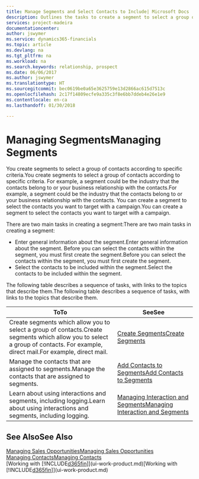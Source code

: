 ```yaml
---
title: Manage Segments and Select Contacts to Include| Microsoft Docs
description: Outlines the tasks to create a segment to select a group of contacts according to specific criteria, for example, contacts in a particular industry that you want to target.
services: project-madeira
documentationcenter: 
author: jswymer
ms.service: dynamics365-financials
ms.topic: article
ms.devlang: na
ms.tgt_pltfrm: na
ms.workload: na
ms.search.keywords: relationship, prospect
ms.date: 06/06/2017
ms.author: jswymer
ms.translationtype: HT
ms.sourcegitcommit: bec0619be0a65e3625759e13d2866ac615d7513c
ms.openlocfilehash: 2c17f14809ecfe9a335c3f8e6bb7ddeb4e26e1e9
ms.contentlocale: en-ca
ms.lasthandoff: 01/30/2018

---
```

# <a name="managing-segments"></a><span data-ttu-id="4516d-103">Managing Segments</span><span class="sxs-lookup"><span data-stu-id="4516d-103">Managing Segments</span></span>
<span data-ttu-id="4516d-104">You create segments to select a group of contacts according to specific criteria.</span><span class="sxs-lookup"><span data-stu-id="4516d-104">You create segments to select a group of contacts according to specific criteria.</span></span> <span data-ttu-id="4516d-105">For example, a segment could be the industry that the contacts belong to or your business relationship with the contacts.</span><span class="sxs-lookup"><span data-stu-id="4516d-105">For example, a segment could be the industry that the contacts belong to or your business relationship with the contacts.</span></span> <span data-ttu-id="4516d-106">You can create a segment to select the contacts you want to target with a campaign.</span><span class="sxs-lookup"><span data-stu-id="4516d-106">You can create a segment to select the contacts you want to target with a campaign.</span></span>

<span data-ttu-id="4516d-107">There are two main tasks in creating a segment:</span><span class="sxs-lookup"><span data-stu-id="4516d-107">There are two main tasks in creating a segment:</span></span>

* <span data-ttu-id="4516d-108">Enter general information about the segment.</span><span class="sxs-lookup"><span data-stu-id="4516d-108">Enter general information about the segment.</span></span> <span data-ttu-id="4516d-109">Before you can select the contacts within the segment, you must first create the segment.</span><span class="sxs-lookup"><span data-stu-id="4516d-109">Before you can select the contacts within the segment, you must first create the segment.</span></span>
* <span data-ttu-id="4516d-110">Select the contacts to be included within the segment.</span><span class="sxs-lookup"><span data-stu-id="4516d-110">Select the contacts to be included within the segment.</span></span>

<span data-ttu-id="4516d-111">The following table describes a sequence of tasks, with links to the topics that describe them.</span><span class="sxs-lookup"><span data-stu-id="4516d-111">The following table describes a sequence of tasks, with links to the topics that describe them.</span></span> 

| <span data-ttu-id="4516d-112">To</span><span class="sxs-lookup"><span data-stu-id="4516d-112">To</span></span> | <span data-ttu-id="4516d-113">See</span><span class="sxs-lookup"><span data-stu-id="4516d-113">See</span></span> |
| --- | --- |
| <span data-ttu-id="4516d-114">Create segments which allow you to select a group of contacts.</span><span class="sxs-lookup"><span data-stu-id="4516d-114">Create segments which allow you to select a group of contacts.</span></span> <span data-ttu-id="4516d-115">For example, direct mail.</span><span class="sxs-lookup"><span data-stu-id="4516d-115">For example, direct mail.</span></span> |[<span data-ttu-id="4516d-116">Create Segments</span><span class="sxs-lookup"><span data-stu-id="4516d-116">Create Segments</span></span>](marketing-how-create-segment.md) |
| <span data-ttu-id="4516d-117">Manage the contacts that are assigned to segments.</span><span class="sxs-lookup"><span data-stu-id="4516d-117">Manage the contacts that are assigned to segments.</span></span> |[<span data-ttu-id="4516d-118">Add Contacts to Segments</span><span class="sxs-lookup"><span data-stu-id="4516d-118">Add Contacts to Segments</span></span>](marketing-add-contact-segment.md) |
| <span data-ttu-id="4516d-119">Learn about using interactions and segments, including logging.</span><span class="sxs-lookup"><span data-stu-id="4516d-119">Learn about using interactions and segments, including logging.</span></span> |[<span data-ttu-id="4516d-120">Managing Interaction and Segments</span><span class="sxs-lookup"><span data-stu-id="4516d-120">Managing Interaction and Segments</span></span>](marketing-interaction-segments.md) |

## <a name="see-also"></a><span data-ttu-id="4516d-121">See Also</span><span class="sxs-lookup"><span data-stu-id="4516d-121">See Also</span></span>
[<span data-ttu-id="4516d-122">Managing Sales Opportunities</span><span class="sxs-lookup"><span data-stu-id="4516d-122">Managing Sales Opportunities</span></span>](marketing-manage-sales-opportunities.md)  
[<span data-ttu-id="4516d-123">Managing Contacts</span><span class="sxs-lookup"><span data-stu-id="4516d-123">Managing Contacts</span></span>](marketing-contacts.md)  
<span data-ttu-id="4516d-124">[Working with [!INCLUDE[d365fin](includes/d365fin_md.md)]](ui-work-product.md)</span><span class="sxs-lookup"><span data-stu-id="4516d-124">[Working with [!INCLUDE[d365fin](includes/d365fin_md.md)]](ui-work-product.md)</span></span>

